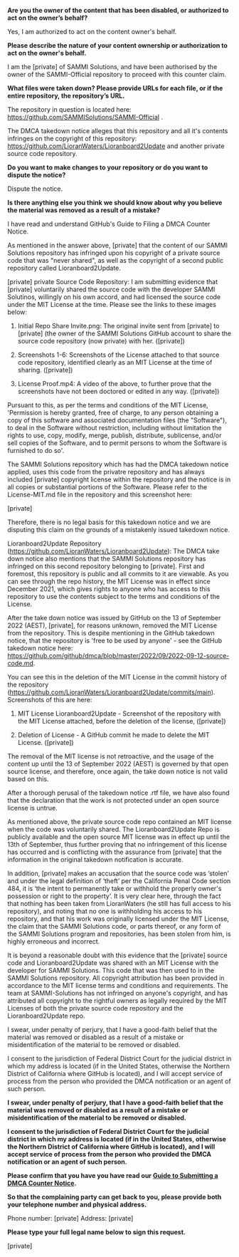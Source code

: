 **Are you the owner of the content that has been disabled, or authorized to act on the owner’s behalf?**

Yes, I am authorized to act on the content owner's behalf.

**Please describe the nature of your content ownership or authorization to act on the owner's behalf.**

I am the [private] of SAMMI Solutions, and have been authorised by the owner of the SAMMI-Official repository to proceed with this counter claim.

**What files were taken down? Please provide URLs for each file, or if the entire repository, the repository’s URL.**

The repository in question is located here: https://github.com/SAMMISolutions/SAMMI-Official .

The DMCA takedown notice alleges that this repository and all it's contents infringes on the copyright of this repository: https://github.com/LioranWaters/Lioranboard2Update and another private source code repository.

**Do you want to make changes to your repository or do you want to dispute the notice?**

Dispute the notice.

**Is there anything else you think we should know about why you believe the material was removed as a result of a mistake?**

I have read and understand GitHub's Guide to Filing a DMCA Counter Notice.

As mentioned in the answer above, [private] that the content of our SAMMI Solutions repository has infringed upon his copyright of a private source code that was "never shared", as well as the copyright of a second public repository called Lioranboard2Update.

[private] private Source Code Repository:
I am submitting evidence that [private] voluntarily shared the source code with the developer SAMMI Solutinos, willingly on his own accord, and had licensed the source code under the MIT License at the time. Please see the links to these images below:

1. Initial Repo Share Invite.png: The original invite sent from [private] to [private] (the owner of the SAMMI Solutions GitHub account to share the source code repository (now private) with her. ([private])

2. Screenshots 1-6: Screenshots of the License attached to that source code repository, identified clearly as an MIT License at the time of sharing. ([private])

3. License Proof.mp4: A video of the above, to further prove that the screenshots have not been doctored or edited in any way. ([private])

Pursuant to this, as per the terms and conditions of the MIT License, 'Permission is hereby granted, free of charge, to any person obtaining a copy of this software and associated documentation files (the "Software"), to deal in the Software without restriction, including without limitation the rights to use, copy, modify, merge, publish, distribute, sublicense, and/or sell copies of the Software, and to permit persons to whom the Software is furnished to do so'.

The SAMMI Solutions repository which has had the DMCA takedown notice applied, uses this code from the privatre repository and has always included [private] copyright license within the repository and the notice is in all copies or substantial portions of the Software. Please refer to the License-MIT.md file in the repository and this screenshot here:

[private]

Therefore, there is no legal basis for this takedown notice and we are disputing this claim on the grounds of a mistakenly issued takedown notice.

Lioranboard2Update Repository (https://github.com/LioranWaters/Lioranboard2Update):
The DMCA take down notice also mentions that the SAMMI Solutions repository has infringed on this second repository belonging to [private]. First and foremost, this repository is public and all commits to it are viewable. As you can see through the repo history, the MIT License was in effect since December 2021, which gives rights to anyone who has access to this repository to use the contents subject to the terms and conditions of the License.

After the take down notice was issued by GitHub on the 13 of September 2022 (AEST), [private], for reasons unknown, removed the MIT License from the repository. This is despite mentioning in the GitHub takedown notice, that the repository is 'free to be used by anyone' - see the GitHub takedown notice here: https://github.com/github/dmca/blob/master/2022/09/2022-09-12-source-code.md.

You can see this in the deletion of the MIT License in the commit history of the repository (https://github.com/LioranWaters/Lioranboard2Update/commits/main). Screenshots of this are here:

1. MIT License Lioranboard2Update - Screenshot of the repository with the MIT License attached, before the deletion of the license, ([private])

2. Deletion of License - A GitHub commit he made to delete the MIT License. ([private])

The removal of the MIT license is not retroactive, and the usage of the content up until the 13 of September 2022 (AEST) is governed by that open source license, and therefore, once again, the take down notice is not valid based on this.

After a thorough perusal of the takedown notice .rtf file, we have also found that the declaration that the work is not protected under an open source license is untrue.

As mentioned above, the private source code repo contained an MIT license when the code was voluntarily shared. The Lioranboard2Update Repo is publicly available and the open source MIT license was in effect up until the 13th of September, thus further proving that no infringement of this license has occurred and is conflicting with the assurance from [private] that the information in the original takedown notification is accurate.

In addition, [private] makes an accusation that the source code was ‘stolen’ and under the legal definition of ‘theft’ per the California Penal Code section 484, it is ‘the intent to permanently take or withhold the properly owner's possession or right to the property’. It is very clear here, through the fact that nothing has been taken from LioranWaters (he still has full access to his repository), and noting that no one is withholding his access to his repository, and that his work was originally licensed under the MIT License, the claim that the SAMMI Solutions code, or parts thereof, or any form of the SAMMI Solutions program and repositories, has been stolen from him, is highly erroneous and incorrect.

It is beyond a reasonable doubt with this evidence that the [private] source code and Lioranboard2Update was shared with an MIT License with the developer for SAMMI Solutions. This code that was then used to in the SAMMI Solutions repository. All copyright attribution has been provided in accordance to the MIT license terms and conditions and requirements. The team at SAMMI-Solutions has not infringed on anyone's copyright, and has attributed all copyright to the rightful owners as legally required by the MIT Licenses of both the private source code repository and the Lioranboard2Update repo.

I swear, under penalty of perjury, that I have a good-faith belief that the material was removed or disabled as a result of a mistake or misidentification of the material to be removed or disabled.

I consent to the jurisdiction of Federal District Court for the judicial district in which my address is located (if in the United States, otherwise the Northern District of California where GitHub is located), and I will accept service of process from the person who provided the DMCA notification or an agent of such person.

**I swear, under penalty of perjury, that I have a good-faith belief that the material was removed or disabled as a result of a mistake or misidentification of the material to be removed or disabled.**

**I consent to the jurisdiction of Federal District Court for the judicial district in which my address is located (if in the United States, otherwise the Northern District of California where GitHub is located), and I will accept service of process from the person who provided the DMCA notification or an agent of such person.**

**Please confirm that you have you have read our <a href="https://docs.github.com/articles/guide-to-submitting-a-dmca-counter-notice">Guide to Submitting a DMCA Counter Notice</a>.**

**So that the complaining party can get back to you, please provide both your telephone number and physical address.**

Phone number: [private]
Address: [private]

**Please type your full legal name below to sign this request.**

[private]
